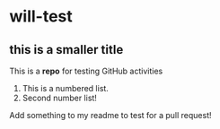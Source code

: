 # will-test
## this is a smaller title

This is a **repo** for testing GitHub activities
1. This is a numbered list.
2. Second number list!
   
Add something to my readme to test for a pull request!
